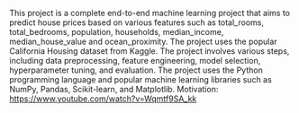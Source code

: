 This project is a complete end-to-end machine learning project that aims to predict house prices based on various features such as total_rooms, total_bedrooms, population, households, median_income, median_house_value and ocean_proximity. The project uses the popular California Housing dataset from Kaggle. The project involves various steps, including data preprocessing, feature engineering, model selection, hyperparameter tuning, and evaluation. The project uses the Python programming language and popular machine learning libraries such as NumPy, Pandas, Scikit-learn, and Matplotlib.
Motivation: https://www.youtube.com/watch?v=Wqmtf9SA_kk
